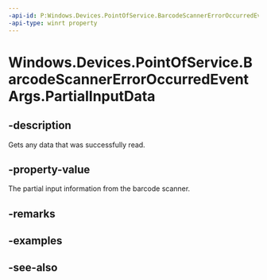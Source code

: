 ```yaml
---
-api-id: P:Windows.Devices.PointOfService.BarcodeScannerErrorOccurredEventArgs.PartialInputData
-api-type: winrt property
---
```


<!-- Property syntax
public Windows.Devices.PointOfService.BarcodeScannerReport PartialInputData { get; }
-->

# Windows.Devices.PointOfService.BarcodeScannerErrorOccurredEventArgs.PartialInputData

## -description
Gets any data that was successfully read.

## -property-value
The partial input information from the barcode scanner.

## -remarks

## -examples

## -see-also
